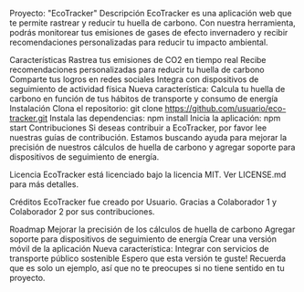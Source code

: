 Proyecto: "EcoTracker"
Descripción
EcoTracker es una aplicación web que te permite rastrear y reducir tu huella de carbono. Con nuestra herramienta, podrás monitorear tus emisiones de gases de efecto invernadero y recibir recomendaciones personalizadas para reducir tu impacto ambiental.

Características
Rastrea tus emisiones de CO2 en tiempo real
Recibe recomendaciones personalizadas para reducir tu huella de carbono
Comparte tus logros en redes sociales
Integra con dispositivos de seguimiento de actividad física
Nueva característica: Calcula tu huella de carbono en función de tus hábitos de transporte y consumo de energía
Instalación
Clona el repositorio: git clone https://github.com/usuario/eco-tracker.git
Instala las dependencias: npm install
Inicia la aplicación: npm start
Contribuciones
Si deseas contribuir a EcoTracker, por favor lee nuestras guías de contribución. Estamos buscando ayuda para mejorar la precisión de nuestros cálculos de huella de carbono y agregar soporte para dispositivos de seguimiento de energía.

Licencia
EcoTracker está licenciado bajo la licencia MIT. Ver LICENSE.md para más detalles.

Créditos
EcoTracker fue creado por Usuario. Gracias a Colaborador 1 y Colaborador 2 por sus contribuciones.

Roadmap
Mejorar la precisión de los cálculos de huella de carbono
Agregar soporte para dispositivos de seguimiento de energía
Crear una versión móvil de la aplicación
Nueva característica: Integrar con servicios de transporte público sostenible
Espero que esta versión te guste! Recuerda que es solo un ejemplo, así que no te preocupes si no tiene sentido en tu proyecto.
